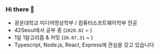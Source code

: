 ### Hi there 👋

<!--
**jho2301/jho2301** is a ✨ _special_ ✨ repository because its `README.md` (this file) appears on your GitHub profile.

Here are some ideas to get you started:

- 🔭 I’m currently working on ...
- 🌱 I’m currently learning ...
- 👯 I’m looking to collaborate on ...
- 🤔 I’m looking for help with ...
- 💬 Ask me about ...
- 📫 How to reach me: ...
- 😄 Pronouns: ...
- ⚡ Fun fact: ...
-->
- 광운대학교 미디어영상학부 / 컴퓨터소프트웨어학부 전공
- 42Seoul에서 공부 중 (`2020.02` ~ )
- 1일 1알고리즘 & 커밋 (`20.07.31` ~ )
- Typescript, Node.js, React, Express에 관심을 갖고 있습니다
